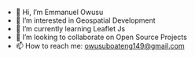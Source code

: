 - 👋 Hi, I’m Emmanuel Owusu
- 👀 I’m interested in Geospatial Development
- 🌱 I’m currently learning Leaflet Js
- 💞️ I’m looking to collaborate on Open Source Projects 
- 📫 How to reach me: owusuboateng149@gmail.com

<!---
eowusu14/eowusu14 is a ✨ special ✨ repository because its `README.md` (this file) appears on your GitHub profile.
You can click the Preview link to take a look at your changes.
--->

